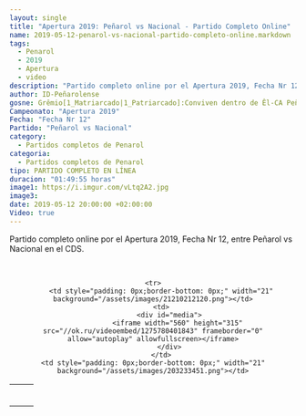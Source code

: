 ```yaml
---
layout: single
title: "Apertura 2019: Peñarol vs Nacional - Partido Completo Online"
name: 2019-05-12-penarol-vs-nacional-partido-completo-online.markdown
tags:
  - Penarol
  - 2019
  - Apertura
  - video
description: "Partido completo online por el Apertura 2019, Fecha Nr 12, Peñarol vs Nacional en el CDS"
author: ID-Peñarolense
gosne: Grêmio[1_Matriarcado|1_Patriarcado]:Conviven dentro de Êl-CA Peñarol
Campeonato: "Apertura 2019"
Fecha: "Fecha Nr 12"
Partido: "Peñarol vs Nacional"
category:
  - Partidos completos de Penarol
categoria:
  - Partidos completos de Penarol
tipo: PARTIDO COMPLETO EN LÍNEA
duracion: "01:49:55 horas"
image1: https://i.imgur.com/vLtq2A2.jpg
image3:
date: 2019-05-12 20:00:00 +02:00:00
Video: true
---
```


<style>
  td {
    padding: 0;
    border-bottom: 0;
    margin: 0;
  }
</style>

Partido completo online por el Apertura 2019, Fecha Nr 12, entre Peñarol vs Nacional en el CDS.

<br>

<center>
<table>
<tbody>
  <tr>
		<td style="padding: 0px;border-bottom: 0px;" height="13" width="21" background="/assets/images/12421152032.png"></td>
		<td style="padding: 0px;border-bottom: 0px;" height="13" background="/assets/images/55452124552.png"></td>
		<td style="padding: 0px;border-bottom: 0px;" height="13" width="21" background="/assets/images/45454787.png"></td>
  </tr>

	<tr>
		<td style="padding: 0px;border-bottom: 0px;" width="21" background="/assets/images/21210212120.png"></td>
		<td>
			<div id="media">
				<iframe width="560" height="315" src="//ok.ru/videoembed/1275780401843" frameborder="0" allow="autoplay" allowfullscreen></iframe>
			</div>
		</td>
    <td style="padding: 0px;border-bottom: 0px;" width="21" background="/assets/images/203233451.png"></td>
  </tr>

  <tr>
    <td style="padding: 0px;border-bottom: 0px;" height="17" width="21" background="/assets/images/23121542.png"></td>
    <td style="padding: 0px;border-bottom: opx;" height="17" background="/assets/images/12345456.png"></td>
    <td style="padding: 0px;border-bottom: opx;" height="25" width="21" background="/assets/images/2656564.png"></td>
  </tr>
</tbody>
</table>
</center>

<br>

<!--<span style="color:yellow;">grabado con - </span> <a href="http://ffmpeg.org"><img src="{{ site.url }}/images/ffmpeg.png" width="55" style="border:1px solid green;"></a>-->
